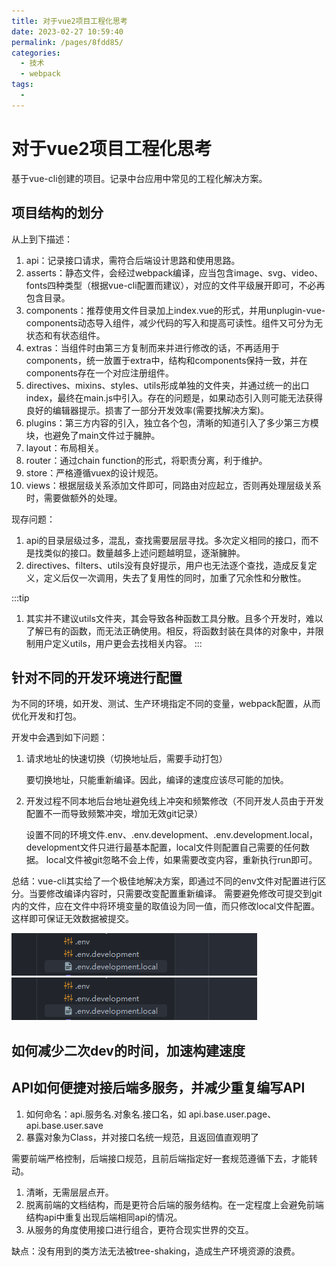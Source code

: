```yaml
---
title: 对于vue2项目工程化思考
date: 2023-02-27 10:59:40
permalink: /pages/8fdd85/
categories:
  - 技术
  - webpack
tags:
  - 
---
```


# 对于vue2项目工程化思考

基于vue-cli创建的项目。记录中台应用中常见的工程化解决方案。

<!-- more -->

## 项目结构的划分

从上到下描述：

1. api：记录接口请求，需符合后端设计思路和使用思路。
2. asserts：静态文件，会经过webpack编译，应当包含image、svg、video、fonts四种类型（根据vue-cli配置而建议），对应的文件平级展开即可，不必再包含目录。
3. components：推荐使用文件目录加上index.vue的形式，并用unplugin-vue-components动态导入组件，减少代码的写入和提高可读性。组件又可分为无状态和有状态组件。
4. extras：当组件时由第三方复制而来并进行修改的话，不再适用于components，统一放置于extra中，结构和components保持一致，并在components存在一个对应注册组件。
5. directives、mixins、styles、utils形成单独的文件夹，并通过统一的出口index，最终在main.js中引入。存在的问题是，如果动态引入则可能无法获得良好的编辑器提示。损害了一部分开发效率(需要找解决方案)。
6. plugins：第三方内容的引入，独立各个包，清晰的知道引入了多少第三方模块，也避免了main文件过于臃肿。
7. layout：布局相关。
8. router：通过chain function的形式，将职责分离，利于维护。
9. store：严格遵循vuex的设计规范。
10. views：根据层级关系添加文件即可，同路由对应起立，否则再处理层级关系时，需要做额外的处理。

现存问题：
1. api的目录层级过多，混乱，查找需要层层寻找。多次定义相同的接口，而不是找类似的接口。数量越多上述问题越明显，逐渐臃肿。
2. directives、filters、utils没有良好提示，用户也无法逐个查找，造成反复定义，定义后仅一次调用，失去了复用性的同时，加重了冗余性和分散性。

:::tip
1. 其实并不建议utils文件夹，其会导致各种函数工具分散。且多个开发时，难以了解已有的函数，而无法正确使用。相反，将函数封装在具体的对象中，并限制用户定义utils，用户更会去找相关内容。
:::

## 针对不同的开发环境进行配置 

为不同的环境，如开发、测试、生产环境指定不同的变量，webpack配置，从而优化开发和打包。

开发中会遇到如下问题：

1. 请求地址的快速切换（切换地址后，需要手动打包）

   要切换地址，只能重新编译。因此，编译的速度应该尽可能的加快。

2. 开发过程不同本地后台地址避免线上冲突和频繁修改（不同开发人员由于开发配置不一而导致频繁冲突，增加无效git记录）

   设置不同的环境文件.env、.env.development、.env.development.local，development文件只进行最基本配置，local文件则配置自己需要的任何数据。
   local文件被git忽略不会上传，如果需要改变内容，重新执行run即可。

总结：vue-cli其实给了一个极佳地解决方案，即通过不同的env文件对配置进行区分。当要修改编译内容时，只需要改变配置重新编译。
需要避免修改可提交到git内的文件，应在文件中将环境变量的取值设为同一值，而只修改local文件配置。这样即可保证无效数据被提交。

![img.png](./env-config.png)
![env-config.png](../../.vuepress/assets/images/env-config.png)

## 如何减少二次dev的时间，加速构建速度

## API如何便捷对接后端多服务，并减少重复编写API

1. 如何命名：api.服务名.对象名.接口名，如 api.base.user.page、api.base.user.save
2. 暴露对象为Class，并对接口名统一规范，且返回值直观明了

需要前端严格控制，后端接口规范，且前后端指定好一套规范遵循下去，才能转动。

1. 清晰，无需层层点开。
2. 脱离前端的文档结构，而是更符合后端的服务结构。在一定程度上会避免前端结构api中重复出现后端相同api的情况。
3. 从服务的角度使用接口进行组合，更符合现实世界的交互。

缺点：没有用到的类方法无法被tree-shaking，造成生产环境资源的浪费。
